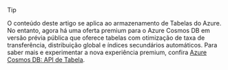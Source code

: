 > [!TIP]
> O conteúdo deste artigo se aplica ao armazenamento de Tabelas do Azure. No entanto, agora há uma oferta premium para o Azure Cosmos DB em versão prévia pública que oferece tabelas com otimização de taxa de transferência, distribuição global e índices secundários automáticos. Para saber mais e experimentar a nova experiência premium, confira [Azure Cosmos DB: API de Tabela](https://aka.ms/premiumtables).
>
